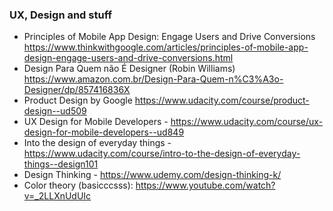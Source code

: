 ### UX, Design and stuff

- Principles of Mobile App Design: Engage Users and Drive Conversions 
https://www.thinkwithgoogle.com/articles/principles-of-mobile-app-design-engage-users-and-drive-conversions.html
- Design Para Quem não É Designer (Robin Williams) https://www.amazon.com.br/Design-Para-Quem-n%C3%A3o-Designer/dp/857416836X
- Product Design by  Google https://www.udacity.com/course/product-design--ud509
- UX Design for Mobile Developers - https://www.udacity.com/course/ux-design-for-mobile-developers--ud849
- Into the design of everyday things - https://www.udacity.com/course/intro-to-the-design-of-everyday-things--design101
- Design Thinking - https://www.udemy.com/design-thinking-k/
- Color theory (basicccsss): https://www.youtube.com/watch?v=_2LLXnUdUIc
